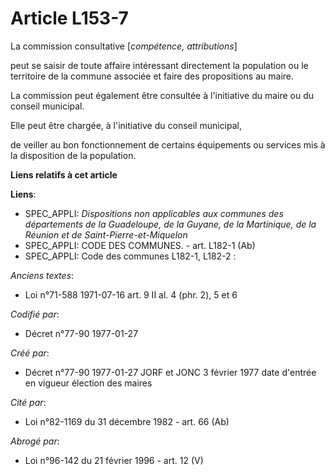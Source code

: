 # Article L153-7

La commission consultative [*compétence, attributions*]

peut se saisir de toute affaire intéressant directement la population ou le territoire de la commune associée et faire des
propositions au maire. 

La commission peut également être consultée à l'initiative du maire ou du conseil municipal. 

Elle peut être chargée, à l'initiative du conseil municipal,

de veiller au bon fonctionnement de certains équipements ou services mis à la disposition de la population.

**Liens relatifs à cet article**

**Liens**:

  - SPEC_APPLI: *Dispositions non applicables aux communes des départements de la Guadeloupe, de la Guyane, de la Martinique, de la Réunion et de Saint-Pierre-et-Miquelon*
  - SPEC_APPLI: CODE DES COMMUNES. - art. L182-1 (Ab)
  - SPEC_APPLI: Code des communes L182-1, L182-2 :

_Anciens textes_:

  - Loi n°71-588 1971-07-16 art. 9 II al. 4 (phr. 2), 5 et 6

_Codifié par_:

  - Décret n°77-90 1977-01-27

_Créé par_:

  - Décret n°77-90 1977-01-27 JORF et JONC 3 février 1977 date d'entrée en vigueur élection des maires

_Cité par_:

  - Loi n°82-1169 du 31 décembre 1982 - art. 66 (Ab)

_Abrogé par_:

  - Loi n°96-142 du 21 février 1996 - art. 12 (V)
